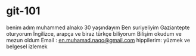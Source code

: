 # git-101
benim adım muhammed alnako
30 yaşındayım
Ben suriyeliyim
Gaziantepte oturyorum
İngilizce, arapça ve biraz türkçe biliyorum
Bilişim okudum ve mezun oldum
Email : en.muhamad.naqo@gmail.com
hippilerim: yüzmek ve belgesel izlemek
